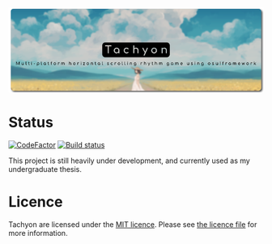 ![Tachyon banner](https://raw.githubusercontent.com/GSculerlor/Tachyon/master/assets/Tachyon.png)

# Status

[![CodeFactor](https://www.codefactor.io/repository/github/gsculerlor/tachyon/badge)](https://www.codefactor.io/repository/github/gsculerlor/tachyon) [![Build status](https://ci.appveyor.com/api/projects/status/0qs5ba5mc9u5hnig?svg=true)](https://ci.appveyor.com/project/GSculerlor/tachyon)

This project is still heavily under development, and currently used as my undergraduate thesis.

# Licence

Tachyon are licensed under the [MIT licence](https://opensource.org/licenses/MIT). Please see [the licence file](LICENCE) for more information.
